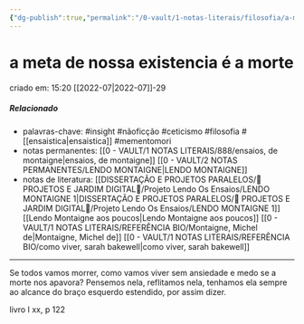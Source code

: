 ```yaml
---
{"dg-publish":true,"permalink":"/0-vault/1-notas-literais/filosofia/a-meta-de-nossa-existencia-e-a-morte/","tags":["insight","nãoficção","ceticismo","filosofia","mementomori"],"dgHomeLink":true,"dgShowLocalGraph":true,"dgShowFileTree":true,"dgEnableSearch":true}
---
```


# a meta de nossa existencia é a morte
criado em: 15:20 [[2022-07\|2022-07]]-29

##### Relacionado
- palavras-chave: #insight #nãoficção #ceticismo #filosofia #[[ensaistica\|ensaistica]] #mementomori 
- notas permanentes: [[0 - VAULT/1 NOTAS LITERAIS/888/ensaios, de montaigne\|ensaios, de montaigne]] [[0 - VAULT/2 NOTAS PERMANENTES/LENDO MONTAIGNE\|LENDO MONTAIGNE]]
- notas de literatura: [[DISSERTAÇÃO E PROJETOS PARALELOS/🏡 PROJETOS E JARDIM DIGITAL🌱/Projeto Lendo Os Ensaios/LENDO MONTAIGNE 1\|DISSERTAÇÃO E PROJETOS PARALELOS/🏡 PROJETOS E JARDIM DIGITAL🌱/Projeto Lendo Os Ensaios/LENDO MONTAIGNE 1]] [[Lendo Montaigne aos poucos\|Lendo Montaigne aos poucos]] [[0 - VAULT/1 NOTAS LITERAIS/REFERÊNCIA BIO/Montaigne, Michel de\|Montaigne, Michel de]] [[0 - VAULT/1 NOTAS LITERAIS/REFERÊNCIA BIO/como viver, sarah bakewell\|como viver, sarah bakewell]]
---
Se todos vamos morrer, como vamos viver sem ansiedade e medo se a morte nos apavora? Pensemos nela, reflitamos nela, tenhamos ela sempre ao alcance do braço esquerdo estendido, por assim dizer.

livro I xx, p 122
